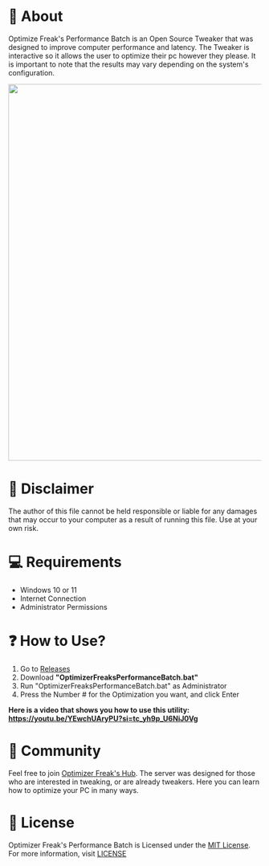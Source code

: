 # 👏 About
Optimize Freak's Performance Batch is an Open Source Tweaker that was designed to improve computer performance and latency. The Tweaker is interactive so it allows the user to optimize their pc however they please. It is important to note that the results may vary depending on the system's configuration.

<p align="center">
<img src="https://github.com/OptimizeFreaks/Performance-Batch/blob/main/images/batch.png" width="750">
</p>

# 🚨 Disclaimer
The author of this file cannot be held responsible or liable for any damages that may occur to your computer as a result of running this file. Use at your own risk.

# 💻 Requirements
- Windows 10 or 11
- Internet Connection
- Administrator Permissions

# ❓ How to Use?
1. Go to [Releases](https://github.com/OptimizeFreaks/Performance-Batch/)
2. Download **"OptimizerFreaksPerformanceBatch.bat"**
3. Run "OptimizerFreaksPerformanceBatch.bat" as Administrator
4. Press the Number # for the Optimization you want, and click Enter

**Here is a video that shows you how to use this utility: https://youtu.be/YEwchUAryPU?si=tc_yh9p_U6NiJ0Vg**

# 🤝 Community
Feel free to join [Optimizer Freak's Hub](https://discord.gg/3tP6ZGAaqQ). The server was designed for those who are interested in tweaking, or are already tweakers. Here you can learn how to optimize your PC in many ways.

# 📜 License
Optimizer Freak's Performance Batch is Licensed under the [MIT License](https://opensource.org/licenses/MIT). For more information, visit [LICENSE](https://github.com/OptimizeFreaks/Performance-Batch/)
